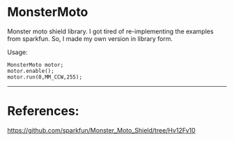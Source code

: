 # MonsterMoto
Monster moto shield library.
I got tired of re-implementing the examples from sparkfun. So, I made my own version in library form.

Usage:
```
MonsterMoto motor;
motor.enable();
motor.run(0,MM_CCW,255);
```
---
# References:
https://github.com/sparkfun/Monster_Moto_Shield/tree/Hv12Fv10
